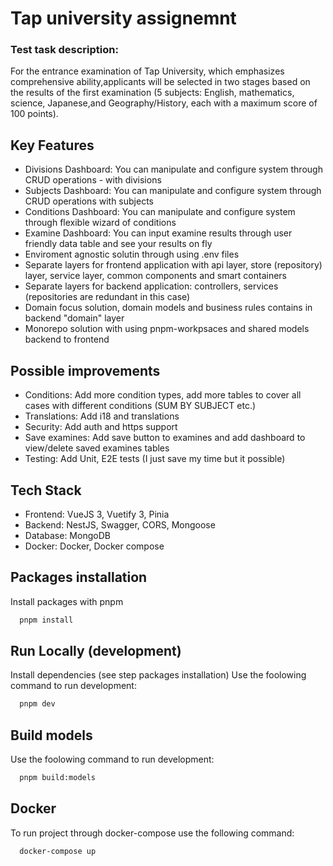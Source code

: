
# Tap university assignemnt

### Test task description:
For the entrance examination of Tap University, which emphasizes comprehensive ability,applicants will be selected in two stages based on the results of the first examination (5 subjects: English, mathematics, science, Japanese,and Geography/History, each with a maximum score of 100 points).


## Key Features

- Divisions Dashboard: You can manipulate and configure system through CRUD operations  -  with divisions
- Subjects Dashboard: You can manipulate and configure system through CRUD operations with subjects 
- Conditions Dashboard: You can manipulate and configure system through flexible wizard of conditions 
- Examine Dashboard: You can input examine results through user friendly data table and see your results on fly
- Enviroment agnostic solutin through using .env files
- Separate layers for frontend application with api layer, store (repository) layer, service layer, common components and smart containers
- Separate layers for backend application: controllers, services (repositories are redundant in this case)
- Domain focus solution, domain models and business rules contains in backend "domain" layer
- Monorepo solution with using pnpm-workpsaces and shared models backend to frontend
## Possible improvements
      
        
- Conditions: Add more condition types, add more tables to cover all cases with different conditions (SUM BY SUBJECT etc.)
- Translations: Add i18 and translations 
- Security: Add auth and https support 
- Save examines: Add save button to examines and add dashboard to view/delete saved examines tables 
- Testing: Add Unit, E2E tests (I just save my time but it possible)
      
## Tech Stack
      
- Frontend: VueJS 3, Vuetify 3, Pinia 
- Backend: NestJS, Swagger, CORS, Mongoose 
- Database: MongoDB 
- Docker: Docker, Docker compose 
      
## Packages installation

Install packages with pnpm

```bash
  pnpm install
```
    
## Run Locally (development)

Install dependencies (see step packages installation)
Use the foolowing command to run development:
```bash
  pnpm dev
```

## Build models
Use the foolowing command to run development:
```bash
  pnpm build:models
```
## Docker

To run project through docker-compose use the following command:

```bash
  docker-compose up
```

